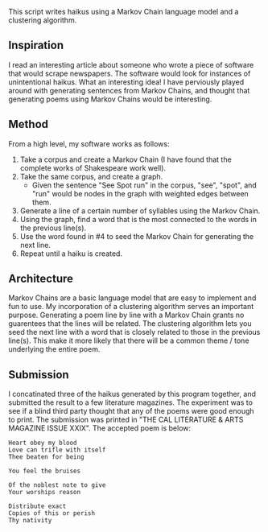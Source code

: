 This script writes haikus using a Markov Chain language model and a clustering algorithm.

## Inspiration
I read an interesting article about someone who wrote a piece of software that would scrape newspapers.  The software would look for instances of unintentional haikus.  What an interesting idea!  I have perviously played around with generating sentences from Markov Chains, and thought that generating poems using Markov Chains would be interesting.

## Method
From a high level, my software works as follows:

1.  Take a corpus and create a Markov Chain (I have found that the complete works of Shakespeare work well).
2.  Take the same corpus, and create a graph.  
    - Given the sentence "See Spot run" in the corpus, "see", "spot", and "run" would be nodes in the graph with weighted edges between them.
3.  Generate a line of a certain number of syllables using the Markov Chain.
4.  Using the graph, find a word that is the most connected to the words in the previous line(s).
5.  Use the word found in #4 to seed the Markov Chain for generating the next line.
6.  Repeat until a haiku is created.

## Architecture
Markov Chains are a basic language model that are easy to implement and fun to use.  My incorporation of a clustering algorithm serves an important purpose.  Generating a poem line by line with a Markov Chain grants no guarentees that the lines will be related.  The clustering algorithm lets you seed the next line with a word that is closely related to those in the previous line(s).  This make it more likely that there will be a common theme / tone underlying the entire poem.

## Submission
I concatinated three of the haikus generated by this program together, and submitted the result to a few literature magazines.  The experiment was to see if a blind third party thought that any of the poems were good enough to print.  The submission was printed in "THE CAL LITERATURE & ARTS MAGAZINE ISSUE XXIX".  The accepted poem is below:

```
Heart obey my blood
Love can trifle with itself
Thee beaten for being

You feel the bruises

Of the noblest note to give
Your worships reason

Distribute exact
Copies of this or perish
Thy nativity
```
